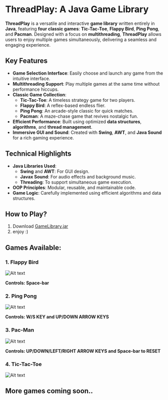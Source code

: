 # ThreadPlay: A Java Game Library

**ThreadPlay** is a versatile and interactive **game library** written entirely in **Java**, featuring **four classic games**: **Tic-Tac-Toe**, **Flappy Bird**, **Ping Pong**, and **Pacman**. Designed with a focus on **multithreading**, **ThreadPlay** allows users to enjoy multiple games simultaneously, delivering a seamless and engaging experience.

## **Key Features**
- **Game Selection Interface**: Easily choose and launch any game from the intuitive interface.
- **Multithreading Support**: Play multiple games at the same time without performance hiccups.
- **Classic Game Collection**:
  - **Tic-Tac-Toe**: A timeless strategy game for two players.
  - **Flappy Bird**: A reflex-based endless flier.
  - **Ping Pong**: An arcade-style classic for quick matches.
  - **Pacman**: A maze-chase game that revives nostalgic fun.
- **Efficient Performance**: Built using optimized **data structures**, **algorithms**, and **thread management**.
- **Immersive GUI and Sound**: Created with **Swing**, **AWT**, and **Java Sound**  for a rich gaming experience.

## **Technical Highlights**
- **Java Libraries Used**:
  - **Swing** and **AWT**: For GUI design.
  - **Javax Sound**: For audio effects and background music.
  - **Threading**: To support simultaneous game execution.
- **OOP Principles**: Modular, reusable, and maintainable code.
- **Game Logic**: Carefully implemented using efficient algorithms and data structures.

## How to Play?
1) Download [GameLibrary.jar](https://github.com/Nikhil-karoriya/Game-Library/releases/download/v1.0/GameLibrary.jar)
2) enjoy :)
   
## Games Available:
### 1. Flappy Bird
![Alt text](https://upload.wikimedia.org/wikipedia/en/0/0a/Flappy_Bird_icon.png)   

**Controls: Space-bar**

### 2. Ping Pong
![Alt text](https://user-images.githubusercontent.com/56690325/201481720-479b5b18-693c-4287-b559-879e29ef86d2.png)   

**Controls: W/S KEY and UP/DOWN ARROW KEYS**

### 3. Pac-Man
![Alt text](https://upload.wikimedia.org/wikipedia/en/thumb/8/8d/Pac-Man_TV_series_logo.svg/330px-Pac-Man_TV_series_logo.svg.png)

**Controls: UP/DOWN/LEFT/RIGHT ARROW KEYS and Space-bar to RESET**

### 4. Tic-Tac-Toe
![Alt text](https://upload.wikimedia.org/wikipedia/commons/thumb/3/32/Tic_tac_toe.svg/300px-Tic_tac_toe.svg.png)

## More games coming soon..
